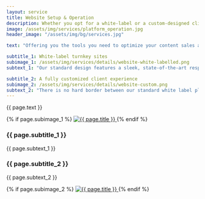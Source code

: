 ```yaml
---
layout: service
title: Website Setup & Operation
description: Whether you opt for a white-label or a custom-designed client site - we will get your new marketing site up and running within days rather than months.
image: /assets/img/services/platform_operation.jpg
header_image: "/assets/img/bg/services.jpg"

text: "Offering you the tools you need to optimize your content sales and distribution workflows is our bread and butter. No matter if you're a small distributor shopping for a one-stop sales and marketing website, or a multinational content owner looking to consolidate teams and workflows into a shiny new interface, we are happy to determine your requirements and how our suite of tools and features might best achieve your desired outcome."

subtitle_1: White-label turnkey sites
subimage_1: /assets/img/services/details/website-white-labelled.png
subtext_1: "Our standard design features a sleek, state-of-the-art responsive look and feel, and is readily available off the shelf to be customized with key properties such as your logo, colors and custom texts. We are happy to provide an in-depth introduction and, even during the negotiation phase, can give you access to a demo system allowing you to test-drive all features. When the time has come, our project managers will keep track of deliverables and to-do's, and keep you posted on the implementation processes. Just rest easy and let us put your new platform together."

subtitle_2: A fully customized client experience
subimage_2: /assets/img/services/details/website-custom.png
subtext_2: "There is no hard border between our standard white label platform and added features or visual customization. Based on your scope and the complexity of e.g. your design, your ideas for feature modifications and add-ons, or any integrations with existing systems, we can develop entirely new components and work with your UI team directly on how they will be presented to your clients, be it as part of our standard design or within a fully custom client-facing site. Even if you're in need of a comprehensive solution and have nothing but a few visual details and some ideas to go by, we have developers and designers on hand who are experienced with our system and can put comprehensive concepts, wireframes and screen designs together. Long story short, let us consult with you in order to gauge your requirements, then we can perform as much of the process on our side as needed."
---
```


<div class="row">
    <div class="col-md-12">
        <div class="service-details mb-40">
            <p>{{ page.text }}</p>
        </div>
    </div>
</div>
<div class="row">
    <div class="col-xl-6 col-lg-12">
        <div class="s-details-img mb-30">
          {% if page.subimage_1 %}
          <a href="{{ page.subimage_1 }}" class="view">
            <img src="{{ page.subimage_1 }}" class="border" alt="{{ page.title }}">  
          </a>
          {% endif %}
        </div>
    </div>
    <div class="col-xl-6 col-lg-12">
        <div class="service-details mb-40">
            <h3>{{ page.subtitle_1 }}</h3>
            <p>{{ page.subtext_1 }}</p>
        </div>
    </div>
</div>
<div class="row">
    <div class="col-xl-6 col-lg-12">
        <div class="service-details mb-40">
            <h3>{{ page.subtitle_2 }}</h3>
            <p>{{ page.subtext_2 }}</p>
        </div>
    </div>
    <div class="col-xl-6 col-lg-12">
        <div class="s-details-img mb-30">
          {% if page.subimage_2 %}
          <a href="{{ page.subimage_2 }}" class="view">
            <img src="{{ page.subimage_2 }}" class="border" alt="{{ page.title }}">  
          </a>
          {% endif %}
        </div>
    </div>
</div>
